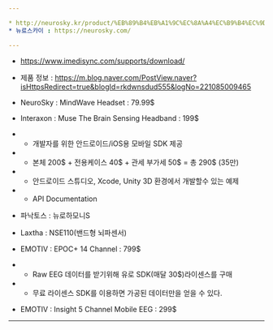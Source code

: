 ```yaml
---

* http://neurosky.kr/product/%EB%89%B4%EB%A1%9C%EC%8A%A4%EC%B9%B4%EC%9D%B4-%EB%A7%88%EC%9D%B8%EB%93%9C%EC%9B%A8%EC%9D%B4%EB%B8%8C-%EB%AA%A8%EB%B0%94%EC%9D%BC-2-%EC%8B%A0%EC%A0%9C%ED%92%88-%EC%B6%9C%EC%8B%9C/10/
* 뉴료스카이 : https://neurosky.com/

---
```


* https://www.imedisync.com/supports/download/

* 제품 정보 : https://m.blog.naver.com/PostView.naver?isHttpsRedirect=true&blogId=rkdwnsdud555&logNo=221085009465
* NeuroSky : MindWave Headset : 79.99$
* Interaxon : Muse The Brain Sensing Headband : 199$
* * 개발자를 위한 안드로이드/iOS용 모바일 SDK 제공
* * 본체 200$ + 전용케이스 40$ + 관세 부가세 50$ = 총 290$ (35만)
* * 안드로이드 스튜디오, Xcode, Unity 3D 환경에서 개발할수 있는 예제
* * API Documentation
* 파낙토스 : 뉴로하모니S
* Laxtha : NSE110(밴드형 뇌파센서)
* EMOTIV : EPOC+ 14 Channel : 799$
* * Raw EEG 데이터를 받기위해 유로 SDK(매달 30$)라이센스를 구매
* * 무료 라이센스 SDK를 이용하면 가공된 데이터만을 얻을 수 있다.
* EMOTIV : Insight 5 Channel Mobile EEG : 299$

---

